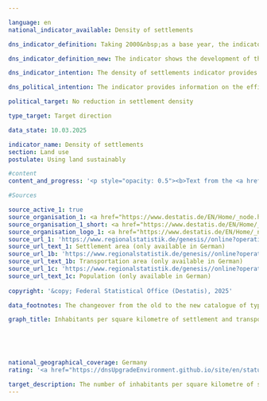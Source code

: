 ```yaml
---

language: en        
national_indicator_available: Density of settlements        

dns_indicator_definition: Taking 2000&nbsp;as a base year, the indicator shows the development of population numbers per square kilometre of settlement or transport area.        

dns_indicator_definition_new: The indicator shows the development of the population per square kilometre of settlement and transport area compared to the base year 2000.        

dns_indicator_intention: The density of settlements indicator provides information about the efficiency of settlement land use. The goal of the Federal Government is to counteract the reduction in settlement density by implementing space-saving measures for all new construction, brownfield development, reduction of residential and commercial vacancy, and densification or dedensification of built-up areas.        

dns_political_intention: The indicator provides information on the efficiency of settlement land utilisation. It is intended to reflect the effects of land-saving measures in new construction and internal development, such as the reduction of residential and commercial vacancies, redensification and increasing building density.        

political_target: No reduction in settlement density        

type_target: Target direction        

data_state: 10.03.2025        

indicator_name: Density of settlements        
section: Land use        
postulate: Using land sustainably        

#content         
content_and_progress: '<p style="opacity: 0.5"><b>Text from the <a href="https://dns-indikatoren.de/assets/Publikationen/Indikatorenberichte/2022.pdf">Indicator Report 2022&nbsp;</a></b><br><br></p>'                

#Sources        

source_active_1: true
source_organisation_1: <a href="https://www.destatis.de/EN/Home/_node.html" target="_blank">Federal Statistical Office</a>
source_organisation_1_short: <a href="https://www.destatis.de/EN/Home/_node.html" target="_blank">Federal Statistical Office</a>
source_organisation_logo_1: <a href="https://www.destatis.de/EN/Home/_node.html" target="_blank"><img src="https://dnsTestEnvironment.github.io/dns-indicators/public/OrgImgEn/destatis.png" alt="Federal Statistical Office" title=" Click here to visit the homepage of the organizationFederal Statistical Office" style="height:60px; width:148px; border:transparent"/></a>
source_url_1: 'https://www.regionalstatistik.de/genesis//online?operation=table&code=33111-02-01-4&bypass=true&levelindex=1&levelid=1713517838976#abreadcrumb'
source_url_text_1: Settlement area (only available in German)
source_url_1b: 'https://www.regionalstatistik.de/genesis//online?operation=table&code=33111-03-01-4&bypass=true&levelindex=1&levelid=1713517838976#abreadcrumb'
source_url_text_1b: Transportation area (only available in German)
source_url_1c: 'https://www.regionalstatistik.de/genesis//online?operation=table&code=12411-01-01-4&bypass=true&levelindex=1&levelid=1713517974290#abreadcrumb'
source_url_text_1c: Population (only available in German)
        
copyright: '&copy; Federal Statistical Office (Destatis), 2025'        

data_footnotes: The changeover from the old to the new catalogue of types of use was completed in 2016. Due to the effects on the official area statistics, the 2016&nbsp;result is only comparable with previous years to a limited extent. To ensure comparability between the years, the respective values were calculated back from the 2011&nbsp;census and the change in the area survey in 2016.<br>• The data is based on a special evaluation and is not publicly available.        

graph_title: Inhabitants per square kilometre of settlement and transport area        

        

                

national_geographical_coverage: Germany        
rating: '<a href="https://dnsUpgradeEnvironment.github.io/site/en/status"><img src="https://sdg-indikatoren.de/public/Wettersymbole/Leicht bewölkt.png" title="In 2023 the average development aimed in the right direction, but in the previous year there had been a development in the wrong direction or no change at all." alt="Weathersymbol: Clouded sun"/></a>'        

target_description: The number of inhabitants per square kilometre of settlement and transport area should increase.<br><br><br>As the value of indicator 11.1.c has remained constant in 2023&nbsp;and on average over the last six years, the indicator for 2023&nbsp;is rated as "slightly cloudy".        
---
```


